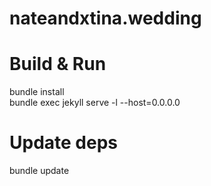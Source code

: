 # nateandxtina.wedding


# Build & Run
bundle install  
bundle exec jekyll serve -l --host=0.0.0.0   

# Update deps
bundle update 
